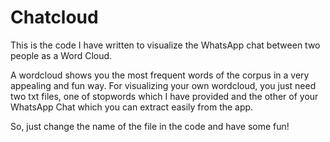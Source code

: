 # Chatcloud

This is the code I have written to visualize the WhatsApp chat between two people as a Word Cloud. 

A wordcloud shows you the most frequent words of the corpus in a very appealing and fun way. 
For visualizing your own wordcloud, you just need two txt files, one of stopwords which I have provided and the other of your WhatsApp Chat which you can extract easily from the app. 

So, just change the name of the file in the code and have some fun!
